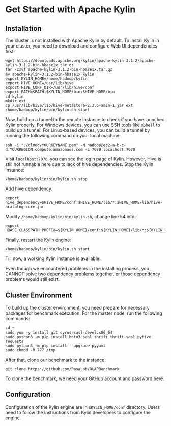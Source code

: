 # Get Started with Apache Kylin
## Installation
The cluster is not installed with Apache Kylin by default. To install Kylin in your cluster, you need to download and configure Web UI dependencies first:
```shell
wget https://downloads.apache.org/kylin/apache-kylin-3.1.2/apache-kylin-3.1.2-bin-hbase1x.tar.gz
tar -zxvf apache-kylin-3.1.2-bin-hbase1x.tar.gz
mv apache-kylin-3.1.2-bin-hbase1x kylin
export KYLIN_HOME=/home/hadoop/kylin
export HIVE_HOME=/usr/lib/hive
export HIVE_CONF_DIR=/usr/lib/hive/conf
export PATH=$PATH:$KYLIN_HOME/bin:$HIVE_HOME/bin
cd kylin
mkdir ext
cp /usr/lib/hive/lib/hive-metastore-2.3.6-amzn-1.jar ext
/home/hadoop/kylin/bin/kylin.sh start
```

Now, build up a tunnel to the remote instance to check if you have launched Kylin properly. For Windows devices, you can use SSH tools like `XShell` to build up a tunnel. For Linux-based devices,
 you can build a tunnel by running the following command on your local machine:
```shell
ssh -i "./cloud/YOURKEYNAME.pem" -N hadoop@ec2-a-b-c-d.YOURREGION.compute.amazonaws.com -L 7070:localhost:7070
```

Visit `localhost:7070`, you can see the login page of Kylin. However, Hive is still not runnable here due to lack of hive dependencies. Stop the Kylin instance:

```shell
/home/hadoop/kylin/bin/kylin.sh stop
```

Add hive dependency:
```shell
export hive_dependency=$HIVE_HOME/conf:$HIVE_HOME/lib/*:$HIVE_HOME/lib/hive-hcatalog-core.jar
```

Modify `/home/hadoop/kylin/bin/kylin.sh`, change line 54 into:
```shell
export HBASE_CLASSPATH_PREFIX=${KYLIN_HOME}/conf:${KYLIN_HOME}/lib/*:${KYLIN_HOME}/ext/*:${hive_dependency}:${HBASE_CLASSPATH_PREFIX}
```

Finally, restart the Kylin engine:
```
/home/hadoop/kylin/bin/kylin.sh start
```

Till now, a working Kylin instance is available.

Even though we encountered problems in the installing process, you CANNOT solve two dependency problems together, or those dependency problems would still exist.

## Cluster Environment
To build up the cluster environment, you need prepare for necessary packages for benchmark execution. For the master node, run the following commands:

```shell
cd ~
sudo yum -y install git cyrus-sasl-devel.x86_64
sudo python3 -m pip install boto3 sasl thrift thrift-sasl pyhive requests
sudo python3 -m pip install --upgrade pyyaml
sudo chmod -R 777 /tmp
```

After that, clone our benchmark to the instance:
```shell
git clone https://github.com/PasaLab/OLAPBenchmark
```
To clone the benchmark, we need your GitHub account and password here.

## Configuration

Configuration of the Kylin engine are in `$KYLIN_HOME/conf` directory. Users need to follow the instructions from Kylin developers to configure the engine.
